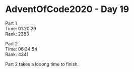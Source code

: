# AdventOfCode2020 - Day 19
  
Part 1    
Time: 01:20:29  
Rank: 2383  

Part 2  
Time: 06:34:54  
Rank: 4341  

Part 2 takes a looong time to finish.